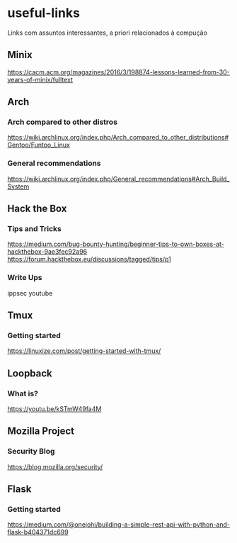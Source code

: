 # useful-links
Links com assuntos interessantes, a priori relacionados à compução

## Minix
https://cacm.acm.org/magazines/2016/3/198874-lessons-learned-from-30-years-of-minix/fulltext

## Arch
### Arch compared to other distros
https://wiki.archlinux.org/index.php/Arch_compared_to_other_distributions#Gentoo/Funtoo_Linux
### General recommendations
https://wiki.archlinux.org/index.php/General_recommendations#Arch_Build_System

## Hack the Box
### Tips and Tricks
https://medium.com/bug-bounty-hunting/beginner-tips-to-own-boxes-at-hackthebox-9ae3fec92a96
https://forum.hackthebox.eu/discussions/tagged/tips/p1
### Write Ups
ippsec youtube

## Tmux
### Getting started
https://linuxize.com/post/getting-started-with-tmux/

## Loopback
### What is?
https://youtu.be/kSTmW49fa4M

## Mozilla Project
### Security Blog
https://blog.mozilla.org/security/

## Flask
### Getting started
https://medium.com/@onejohi/building-a-simple-rest-api-with-python-and-flask-b404371dc699
